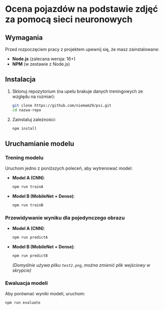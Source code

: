 # Ocena pojazdów na podstawie zdjęć za pomocą sieci neuronowych

## Wymagania

Przed rozpoczęciem pracy z projektem upewnij się, że masz zainstalowane:
- **Node.js** (zalecana wersja: 16+)
- **NPM** (w zestawie z Node.js)

## Instalacja

1. Sklonuj repozytorium (na upelu brakuje danych treningowych ze względu na rozmiar):
   ```bash
   git clone https://github.com/niemam29/psi.git
   cd nazwa-repo
   ```
2. Zainstaluj zależności:
   ```bash
   npm install
   ```

## Uruchamianie modelu

### Trening modelu
Uruchom jedno z poniższych poleceń, aby wytrenować model:
- **Model A (CNN)**:
  ```bash
  npm run trainA
  ```
- **Model B (MobileNet + Dense)**:
  ```bash
  npm run trainB
  ```

### Przewidywanie wyniku dla pojedynczego obrazu
- **Model A (CNN)**:
  ```bash
  npm run predictA
  ```
- **Model B (MobileNet + Dense)**:
  ```bash
  npm run predictB
  ```
  *(Domyślnie używa pliku `test2.png`, można zmienić plik wejściowy w skrypcie)*

### Ewaluacja modeli
Aby porównać wyniki modeli, uruchom:
```bash
npm run evaluate
```

